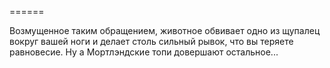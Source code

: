 ======

Возмущенное таким обращением, животное обвивает одно из щупалец вокруг вашей ноги и делает столь сильный рывок, что вы теряете равновесие. Ну а Мортлэндские топи довершают остальное...

